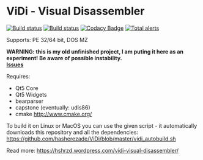 ViDi - Visual Disassembler
==========

[![Build status](https://ci.appveyor.com/api/projects/status/jdbtd8s1m5hnpgn1?svg=true)](https://ci.appveyor.com/project/hasherezade/vidi)
[![Build status](https://travis-ci.org/hasherezade/ViDi.svg?branch=master)](https://travis-ci.org/hasherezade/ViDi)
[![Codacy Badge](https://api.codacy.com/project/badge/Grade/a45eaf404ba14100a954dcbc9414f465)](https://www.codacy.com/manual/hasherezade/ViDi?utm_source=github.com&amp;utm_medium=referral&amp;utm_content=hasherezade/ViDi&amp;utm_campaign=Badge_Grade)
[![Total alerts](https://img.shields.io/lgtm/alerts/g/hasherezade/ViDi.svg?logo=lgtm&logoWidth=18)](https://lgtm.com/projects/g/hasherezade/ViDi/alerts/)

Supports: PE 32/64 bit, DOS MZ

**WARNING: this is my old unfinished project, I am puting it here as an experiment! Be aware of possible instability.**<br/>
**[Issues](https://github.com/hasherezade/ViDi/issues)**

Requires:
+ Qt5 Core<br/>
+ Qt5 Widgets<br/>
+ bearparser
+ capstone (eventually: udis86)
+ cmake http://www.cmake.org/<br/>

To build it on Linux or MacOS you can use the given script - it automatically downloads this repository and all the dependencies:<br/>
https://github.com/hasherezade/ViDi/blob/master/vidi_autobuild.sh<br/>

Read more: https://hshrzd.wordpress.com/vidi-visual-disassembler/
